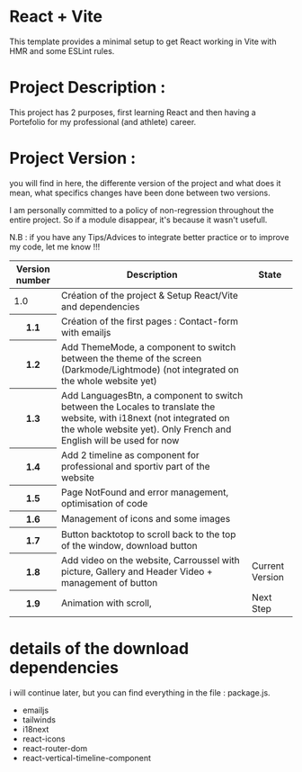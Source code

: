 # React + Vite

This template provides a minimal setup to get React working in Vite with HMR and some ESLint rules.


# Project Description :

This project has 2 purposes, first learning React and then having a Portefolio for my professional (and athlete) career.





# Project Version :

you will find in here, the differente version of the project and what does it mean, what specifics changes have been done between two versions. 

I am personally committed to a policy of non-regression throughout the entire project. So if a module disappear, it's because it wasn't usefull.

N.B : if you have any Tips/Advices to integrate better practice or to improve my code, let me know !!!



<table>
    <thead>
      <tr>
        <th>Version number</th>
        <th>Description</th>
        <th>State</th>
      </tr>
    </thead>
    <tbody>
      <tr>
        <td>1.0</td>
        <td>Création of the project & Setup React/Vite and dependencies</td>
        <td></td>
      </tr>
      <tr>
        <th>1.1</th>
        <td>Création of the first pages : Contact-form with emailjs</td>
        <td></td>
      </tr>
      <tr>
        <th>1.2</th>
        <td>Add ThemeMode, a component to switch between the theme of the screen (Darkmode/Lightmode) (not integrated on the whole website yet)</td>
        <td></td>
      </tr>
      <tr>
        <th>1.3</th>
        <td>Add LanguagesBtn, a component to switch between the Locales to translate the website, with i18next (not integrated on the whole website yet). Only French and English will be used for now  </td>
        <td></td>
      </tr>
      <tr>
        <th>1.4</th>
        <td>Add 2 timeline as component for professional and sportiv part of the website</td>
        <td></td>
      </tr>
      <tr>
        <th>1.5</th>
        <td> Page NotFound and error management,  optimisation of code</td>
        <td></td>
      </tr>
      <tr>
        <th>1.6</th>
        <td>Management of icons and some images</td>
        <td></td>
      </tr>
      <tr>
        <th>1.7</th>
        <td>Button backtotop to scroll back to the top of the window, download button</td>
        <td></td>
      </tr>
      <tr>
        <th>1.8</th>
        <td>Add video on the website, Carroussel with picture, Gallery and Header Video + management of button </td>
        <td>Current Version</td>
      </tr>
       <tr>
        <th>1.9</th>
        <td> Animation with scroll,  </td>
        <td>Next Step</td>
      </tr>
    </tbody>
  </table>


# details of the download dependencies 

i will continue later, but you can find everything in the file : package.js.


  <ul>
  <li>emailjs</li>
  <li>tailwinds</li>
  <li>i18next</li>
  <li>react-icons</li>
  <li>react-router-dom</li>
  <li>react-vertical-timeline-component</li>
  </ul>

